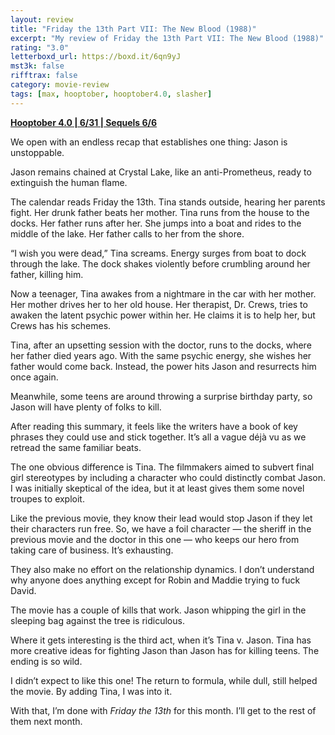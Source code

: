 ```yaml
---
layout: review
title: "Friday the 13th Part VII: The New Blood (1988)"
excerpt: "My review of Friday the 13th Part VII: The New Blood (1988)"
rating: "3.0"
letterboxd_url: https://boxd.it/6qn9yJ
mst3k: false
rifftrax: false
category: movie-review
tags: [max, hooptober, hooptober4.0, slasher]
---
```


<b><a href="https://boxd.it/pRNg0/detail" target="_blank" rel="noopener">Hooptober 4.0 | 6/31 | Sequels 6/6</a></b>

We open with an endless recap that establishes one thing: Jason is unstoppable.

Jason remains chained at Crystal Lake, like an anti-Prometheus, ready to extinguish the human flame.

The calendar reads Friday the 13th. Tina stands outside, hearing her parents fight. Her drunk father beats her mother. Tina runs from the house to the docks. Her father runs after her. She jumps into a boat and rides to the middle of the lake. Her father calls to her from the shore.

“I wish you were dead,” Tina screams. Energy surges from boat to dock through the lake. The dock shakes violently before crumbling around her father, killing him.

Now a teenager, Tina awakes from a nightmare in the car with her mother. Her mother drives her to her old house. Her therapist, Dr. Crews, tries to awaken the latent psychic power within her. He claims it is to help her, but Crews has his schemes.

Tina, after an upsetting session with the doctor, runs to the docks, where her father died years ago. With the same psychic energy, she wishes her father would come back. Instead, the power hits Jason and resurrects him once again.

Meanwhile, some teens are around throwing a surprise birthday party, so Jason will have plenty of folks to kill.

After reading this summary, it feels like the writers have a book of key phrases they could use and stick together. It’s all a vague déjà vu as we retread the same familiar beats.

The one obvious difference is Tina. The filmmakers aimed to subvert final girl stereotypes by including a character who could distinctly combat Jason. I was initially skeptical of the idea, but it at least gives them some novel troupes to exploit.

Like the previous movie, they know their lead would stop Jason if they let their characters run free. So, we have a foil character — the sheriff in the previous movie and the doctor in this one — who keeps our hero from taking care of business. It’s exhausting.

They also make no effort on the relationship dynamics. I don’t understand why anyone does anything except for Robin and Maddie trying to fuck David.

The movie has a couple of kills that work. Jason whipping the girl in the sleeping bag against the tree is ridiculous.

Where it gets interesting is the third act, when it’s Tina v. Jason. Tina has more creative ideas for fighting Jason than Jason has for killing teens. The ending is so wild.

I didn’t expect to like this one! The return to formula, while dull, still helped the movie. By adding Tina, I was into it.

With that, I’m done with <i>Friday the 13th</i> for this month. I’ll get to the rest of them next month.
